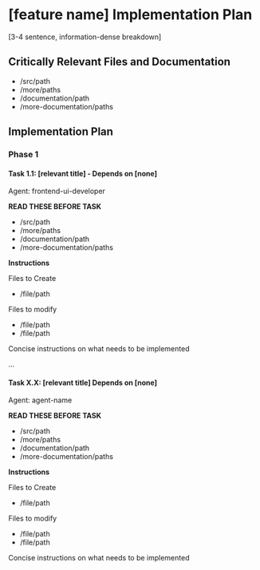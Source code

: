 # [feature name] Implementation Plan
[3-4 sentence, information-dense breakdown]

## Critically Relevant Files and Documentation
- /src/path
- /more/paths
- /documentation/path
- /more-documentation/paths

## Implementation Plan

### Phase 1

#### Task 1.1: [relevant title] - Depends on [none]
Agent: frontend-ui-developer

**READ THESE BEFORE TASK**
- /src/path
- /more/paths
- /documentation/path
- /more-documentation/paths

**Instructions**

Files to Create
- /file/path

Files to modify
- /file/path
- /file/path

Concise instructions on what needs to be implemented

...

#### Task X.X: [relevant title] Depends on [none]
Agent: agent-name

**READ THESE BEFORE TASK**
- /src/path
- /more/paths
- /documentation/path
- /more-documentation/paths

**Instructions**

Files to Create
- /file/path

Files to modify
- /file/path
- /file/path

Concise instructions on what needs to be implemented